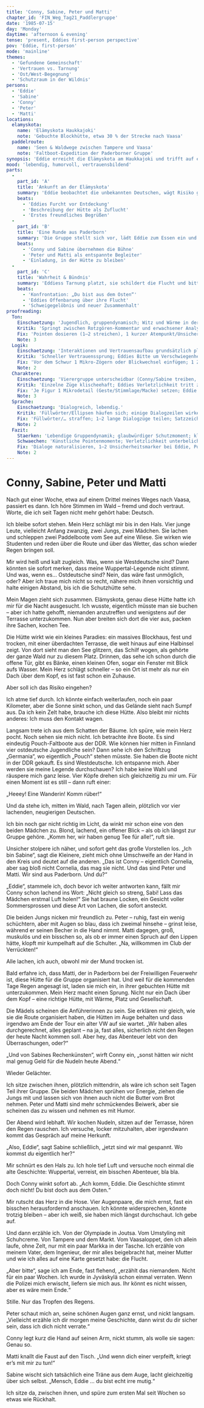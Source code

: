 ```yaml
---
title: 'Conny, Sabine, Peter und Matti'
chapter_id: 'FIN_Weg_Tag21_Paddlergruppe'
date: '1985-07-15'
day: 'Monday'
daytime: 'afternoon & evening'
tense: 'present, Eddies first-person perspective'
pov: 'Eddie, first-person'
mode: 'mainline'
themes:
  - 'Gefundene Gemeinschaft'
  - 'Vertrauen vs. Tarnung'
  - 'Ost/West-Begegnung'
  - 'Schutzraum in der Wildnis'
persons:
  - 'Eddie'
  - 'Sabine'
  - 'Conny'
  - 'Peter'
  - 'Matti'
locations:
  elamyskota:
    name: 'Elämyskota Haukkajoki'
    note: 'Gebuchte Blockhütte, etwa 30 % der Strecke nach Vaasa'
  paddelroute:
    name: 'Seen & Waldwege zwischen Tampere und Vaasa'
    note: 'Faltboot-Expedition der Paderborner Gruppe'
synopsis: 'Eddie erreicht die Elämyskota am Haukkajoki und trifft auf eine westdeutsche Paddelgruppe aus Paderborn. Conny und Sabine nehmen sie herzlich auf, doch ihre Wuppertal-Legende fällt schnell. Eddie erzählt von ihrer Flucht und bittet um Verschwiegenheit – die Gruppe verspricht Loyalität und bietet Schutz.'
mood: 'lebendig, humorvoll, vertrauensbildend'
parts:
  -
    part_id: 'A'
    title: 'Ankunft an der Elämyskota'
    summary: 'Eddie beobachtet die unbekannten Deutschen, wägt Risiko gegen Notwendigkeit ab und tritt schliesslich aus dem Wald.'
    beats:
      - 'Eddies Furcht vor Entdeckung'
      - 'Beschreibung der Hütte als Zuflucht'
      - 'Erstes freundliches Begrüßen'
  -
    part_id: 'B'
    title: 'Eine Runde aus Paderborn'
    summary: 'Die Gruppe stellt sich vor, lädt Eddie zum Essen ein und zeigt ihre Reiseplanung.'
    beats:
      - 'Conny und Sabine übernehmen die Bühne'
      - 'Peter und Matti als entspannte Begleiter'
      - 'Einladung, in der Hütte zu bleiben'
  -
    part_id: 'C'
    title: 'Wahrheit & Bündnis'
    summary: 'Eddiess Tarnung platzt, sie schildert die Flucht und bittet um Geheimhaltung; die anderen versprechen Verschwiegenheit.'
    beats:
      - 'Konfrontation: „Du bist aus dem Osten“'
      - 'Eddies Offenbarung über ihre Flucht'
      - 'Schweigegelöbnis und neuer Zusammenhalt'
proofreading:
  Ton:
    Einschaetzung: 'Jugendlich, gruppendynamisch; Witz und Wärme in der Begegnung.'
    Kritik: 'Springt zwischen Rotzgören‑Kommentar und erwachsener Analyse; Pointen‑Dichte hoch.'
    Fix: 'Pointen dosieren (1–2 streichen), 1 kurzer Atempunkt/Unsicherheitsmoment vor dem Outing; 1–2 jugendliche Asides gezielt setzen.'
    Note: 3
  Logik:
    Einschaetzung: 'Interaktionen und Vertrauensaufbau grundsätzlich plausibel (Hütte/Schutzraum, Regenabend).'
    Kritik: 'Schneller Vertrauenssprung; Eddies Bitte um Verschwiegenheit könnte 1 Zögern/Abwägen auslösen.'
    Fix: 'Vor dem Schwur 1 Mikro‑Zögern oder Blickwechsel einfügen; 1 Zeit-/Raumanker (Uhr/Regengeräusch) im Beschlussmoment.'
    Note: 2
  Charaktere:
    Einschaetzung: 'Vierergruppe unterscheidbar (Conny/Sabine treiben, Peter ruhig, Matti forsch); Eddie als Beobachterin mit Witz.'
    Kritik: 'Einzelne Züge klischeehaft; Eddies Verletzlichkeit tritt zurück.'
    Fix: 'Je Figur 1 Mikrodetail (Geste/Stimmlage/Macke) setzen; Eddie 2 Körpermarker (trockener Mund, zitternde Hände) beim Outing.'
    Note: 3
  Sprache:
    Einschaetzung: 'Dialogreich, lebendig.'
    Kritik: 'Füllwörter/Ellipsen häufen sich; einige Dialogzeilen wirken gesetzt; Zeichensetzung uneinheitlich.'
    Fix: 'Füllwörter/… straffen; 1–2 lange Dialogzüge teilen; Satzzeichen vereinheitlichen; 1 rotziger Kurzsatz als Kontrast.'
    Note: 2
  Fazit:
    Staerken: 'Lebendige Gruppendynamik; glaubwürdiger Schutzmoment; klare Profile.'
    Schwaechen: 'Künstliche Pointenmomente; Verletzlichkeit unterbelichtet.'
    Fix: 'Dialoge naturalisieren, 1–2 Unsicherheitsmarker bei Eddie, Pointen reduzieren, Mikrodetails pro Figur ergänzen.'
    Note: 2
---
```


# Conny, Sabine, Peter und Matti

Nach gut einer Woche, etwa auf einem Drittel meines Weges nach Vaasa, passiert
es dann. Ich höre Stimmen im Wald – fremd und doch vertraut. Worte, die ich seit
Tagen nicht mehr gehört habe: Deutsch.

Ich bleibe sofort stehen. Mein Herz schlägt mir bis in den Hals. Vier junge
Leute, vielleicht Anfang zwanzig, zwei Jungs, zwei Mädchen. Sie lachen und
schleppen zwei Paddelboote vom See auf eine Wiese. Sie wirken wie Studenten und
reden über die Route und über das Wetter, das schon wieder Regen bringen soll.

Mir wird heiß und kalt zugleich. Was, wenn sie Westdeutsche sind? Dann könnten
sie sofort merken, dass meine Wuppertal-Legende nicht stimmt. Und was, wenn es…
Ostdeutsche sind? Nein, das wäre fast unmöglich, oder? Aber ich traue mich nicht
so recht, nähere mich ihnen vorsichtig und halte einigen Abstand, bis ich die
Schutzhütte sehe.

Mein Magen zieht sich zusammen. Elämyskota, genau diese Hütte hatte ich mir für
die Nacht ausgesucht. Ich wusste, eigentlich müsste man sie buchen – aber ich
hatte gehofft, niemanden anzutreffen und wenigstens auf der Terrasse
unterzukommen. Nun aber breiten sich dort die vier aus, packen ihre Sachen,
kochen Tee.

Die Hütte wirkt wie ein kleines Paradies: ein massives Blockhaus, fest und
trocken, mit einer überdachten Terrasse, die weit hinaus auf eine Halbinsel
zeigt. Von dort sieht man den See glitzern, das Schilf wogen, als gehörte der
ganze Wald nur zu diesem Platz. Drinnen, das sehe ich schon durch die offene
Tür, gibt es Bänke, einen kleinen Ofen, sogar ein Fenster mit Blick aufs Wasser.
Mein Herz schlägt schneller – so ein Ort ist mehr als nur ein Dach über dem
Kopf, es ist fast schon ein Zuhause.

Aber soll ich das Risiko eingehen?

Ich atme tief durch. Ich könnte einfach weiterlaufen, noch ein paar Kilometer,
aber die Sonne sinkt schon, und das Gelände sieht nach Sumpf aus. Da ich kein
Zelt habe, brauche ich diese Hütte. Also bleibt mir nichts anderes: Ich muss den
Kontakt wagen.

Langsam trete ich aus dem Schatten der Bäume. Ich spüre, wie mein Herz pocht.
Noch sehen sie mich nicht. Ich betrachte ihre Boote. Es sind eindeutig
Pouch-Faltboote aus der DDR. Wie können hier mitten in Finnland vier ostdeutsche
Jugendliche sein? Dann sehe ich den Schriftzug „Germania“, wo eigentlich „Pouch“
stehen müsste. Sie haben die Boote nicht in der DDR gekauft. Es sind
Westdeutsche. Ich entspanne mich. Aber werden sie meine Legende durchschauen?
Ich habe keine Wahl und räuspere mich ganz leise. Vier Köpfe drehen sich
gleichzeitig zu mir um. Für einen Moment ist es still – dann ruft einer:

„Heeey! Eine Wanderin! Komm rüber!“

Und da stehe ich, mitten im Wald, nach Tagen allein, plötzlich vor vier
lachenden, neugierigen Deutschen.

Ich bin noch gar nicht richtig im Licht, da winkt mir schon eine von den beiden
Mädchen zu. Blond, lachend, ein offener Blick – als ob ich längst zur Gruppe
gehöre. „Komm her, wir haben genug Tee für alle!“, ruft sie.

Unsicher stolpere ich näher, und sofort geht das große Vorstellen los. „Ich bin
Sabine“, sagt die Kleinere, zieht mich ohne Umschweife an der Hand in den Kreis
und deutet auf die anderen. „Das ist Conny – eigentlich Cornelia, aber sag bloß
nicht Cornelia, das mag sie nicht. Und das sind Peter und Matti. Wir sind aus
Paderborn. Und du?“

„Eddie“, stammele ich, doch bevor ich weiter antworten kann, fällt mir Conny
schon lachend ins Wort: „Nicht gleich so streng, Sabi! Lass das Mädchen erstmal
Luft holen!“ Sie hat braune Locken, ein Gesicht voller Sommersprossen und diese
Art von Lachen, die sofort ansteckt.

Die beiden Jungs nicken mir freundlich zu. Peter – ruhig, fast ein wenig
schüchtern, aber mit Augen so blau, dass ich zweimal hinsehe – grinst leise,
während er seinen Becher in die Hand nimmt. Matti dagegen, groß, muskulös und
ein bisschen so, als ob er immer einen Spruch auf den Lippen hätte, klopft mir
kumpelhaft auf die Schulter. „Na, willkommen im Club der Verrückten!“

Alle lachen, ich auch, obwohl mir der Mund trocken ist.

Bald erfahre ich, dass Matti, der in Paderborn bei der Freiwilligen Feuerwehr
ist, diese Hütte für die Gruppe organisiert hat. Und weil für die kommenden Tage
Regen angesagt ist, laden sie mich ein, in ihrer gebuchten Hütte mit
unterzukommen. Mein Herz macht einen Sprung. Nicht nur ein Dach über dem Kopf –
eine richtige Hütte, mit Wärme, Platz und Gesellschaft.

Die Mädels scheinen die Anführerinnen zu sein. Sie erklären mir gleich, wie sie
die Route organisiert haben, die Hütten im Auge behalten und dass irgendwo am
Ende der Tour ein alter VW auf sie wartet. „Wir haben alles durchgerechnet,
alles geplant – na ja, fast alles, sicherlich nicht den Regen der heute Nacht
kommen soll. Aber hey, das Abenteuer lebt von den Überraschungen, oder?“

„Und von Sabines Rechenkünsten“, wirft Conny ein, „sonst hätten wir nicht mal
genug Geld für die Nudeln heute Abend.“

Wieder Gelächter.

Ich sitze zwischen ihnen, plötzlich mittendrin, als wäre ich schon seit Tagen
Teil ihrer Gruppe. Die beiden Mädchen sprühen vor Energie, ziehen die Jungs mit
und lassen sich von ihnen auch nicht die Butter vom Brot nehmen. Peter und Matti
sind mehr schmückendes Beiwerk, aber sie scheinen das zu wissen und nehmen es
mit Humor.

Der Abend wird lebhaft. Wir kochen Nudeln, sitzen auf der Terrasse, hören den
Regen rauschen. Ich versuche, locker mitzuhalten, aber irgendwann kommt das
Gespräch auf meine Herkunft.

„Also, Eddie“, sagt Sabine schließlich, „jetzt sind wir mal gespannt. Wo kommst
*du* eigentlich her?“

Mir schnürt es den Hals zu. Ich hole tief Luft und versuche noch einmal die alte
Geschichte: Wuppertal, verreist, ein bisschen Abenteuer, bla bla.

Doch Conny winkt sofort ab. „Ach komm, Eddie. Die Geschichte stimmt doch nicht!
Du bist doch aus dem Osten.“

Mir rutscht das Herz in die Hose. Vier Augenpaare, die mich ernst, fast ein
bisschen herausfordernd anschauen. Ich könnte widersprechen, könnte trotzig
bleiben – aber ich weiß, sie haben mich längst durchschaut. Ich gebe auf.

Und dann erzähle ich. Von der Olympiade in Joutsa. Vom Umstyling mit Schuhcreme.
Von Tampere und dem Markt. Vom Vaasaloppet, den ich allein laufe, ohne Zelt, nur
mit ein paar Markka in der Tasche. Ich erzähle von meinem Vater, dem Ingenieur,
der mir alles beigebracht hat, meiner Mutter und wie ich alles auf eine Karte
gesetzt habe: die Flucht.

„Aber bitte“, sage ich am Ende, fast flehend, „erzählt das niemandem. Nicht für
ein paar Wochen. Ich wurde in Jyväskylä schon einmal verraten. Wenn die Polizei
mich erwischt, liefern sie mich aus. Ihr könnt es nicht wissen, aber es wäre
mein Ende.“

Stille. Nur das Tropfen des Regens.

Peter schaut mich an, seine schönen Augen ganz ernst, und nickt langsam.
„Vielleicht erzähle ich dir morgen meine Geschichte, dann wirst du dir sicher
sein, dass ich dich nicht verrate.“

Conny legt kurz die Hand auf seinen Arm, nickt stumm, als wolle sie sagen: Genau
so.

Matti knallt die Faust auf den Tisch. „Und wenn dich einer verpfeift, kriegt
er’s mit mir zu tun!“

Sabine wischt sich tatsächlich eine Träne aus dem Auge, lacht gleichzeitig über
sich selbst. „Mensch, Eddie … du bist echt irre mutig.“

Ich sitze da, zwischen ihnen, und spüre zum ersten Mal seit Wochen so etwas wie
Rückhalt.
